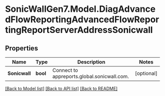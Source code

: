 # SonicWallGen7.Model.DiagAdvancedFlowReportingAdvancedFlowReportingReportServerAddressSonicwall

## Properties

Name | Type | Description | Notes
------------ | ------------- | ------------- | -------------
**Sonicwall** | **bool** | Connect to appreports.global.sonicwall.com. | [optional] 

[[Back to Model list]](../README.md#documentation-for-models) [[Back to API list]](../README.md#documentation-for-api-endpoints) [[Back to README]](../README.md)

